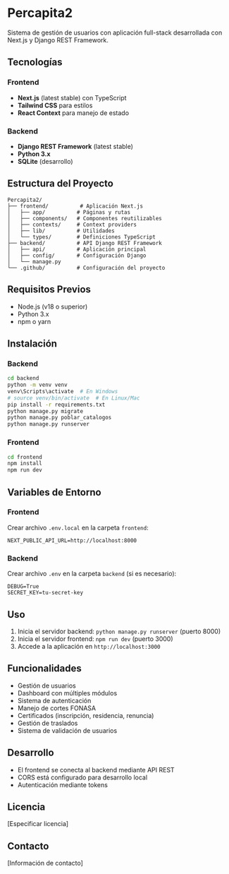 # Percapita2

Sistema de gestión de usuarios con aplicación full-stack desarrollada con Next.js y Django REST Framework.

## Tecnologías

### Frontend
- **Next.js** (latest stable) con TypeScript
- **Tailwind CSS** para estilos
- **React Context** para manejo de estado

### Backend
- **Django REST Framework** (latest stable)
- **Python 3.x**
- **SQLite** (desarrollo)

## Estructura del Proyecto

```
Percapita2/
├── frontend/          # Aplicación Next.js
│   ├── app/          # Páginas y rutas
│   ├── components/   # Componentes reutilizables
│   ├── contexts/     # Context providers
│   ├── lib/          # Utilidades
│   └── types/        # Definiciones TypeScript
├── backend/          # API Django REST Framework
│   ├── api/          # Aplicación principal
│   ├── config/       # Configuración Django
│   └── manage.py
└── .github/          # Configuración del proyecto
```

## Requisitos Previos

- Node.js (v18 o superior)
- Python 3.x
- npm o yarn

## Instalación

### Backend

```bash
cd backend
python -m venv venv
venv\Scripts\activate  # En Windows
# source venv/bin/activate  # En Linux/Mac
pip install -r requirements.txt
python manage.py migrate
python manage.py poblar_catalogos
python manage.py runserver
```

### Frontend

```bash
cd frontend
npm install
npm run dev
```

## Variables de Entorno

### Frontend
Crear archivo `.env.local` en la carpeta `frontend`:
```
NEXT_PUBLIC_API_URL=http://localhost:8000
```

### Backend
Crear archivo `.env` en la carpeta `backend` (si es necesario):
```
DEBUG=True
SECRET_KEY=tu-secret-key
```

## Uso

1. Inicia el servidor backend: `python manage.py runserver` (puerto 8000)
2. Inicia el servidor frontend: `npm run dev` (puerto 3000)
3. Accede a la aplicación en `http://localhost:3000`

## Funcionalidades

- Gestión de usuarios
- Dashboard con múltiples módulos
- Sistema de autenticación
- Manejo de cortes FONASA
- Certificados (inscripción, residencia, renuncia)
- Gestión de traslados
- Sistema de validación de usuarios

## Desarrollo

- El frontend se conecta al backend mediante API REST
- CORS está configurado para desarrollo local
- Autenticación mediante tokens

## Licencia

[Especificar licencia]

## Contacto

[Información de contacto]
